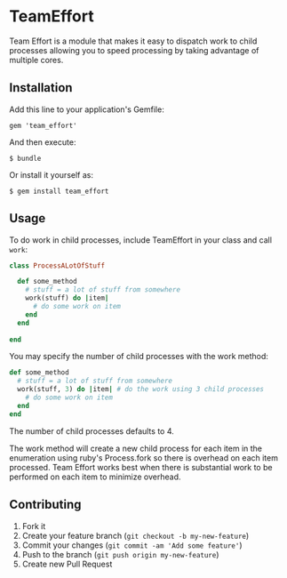# TeamEffort

Team Effort is a module that makes it easy to dispatch work to child
processes allowing you to speed processing by taking advantage of
multiple cores.

## Installation

Add this line to your application's Gemfile:

    gem 'team_effort'

And then execute:

    $ bundle

Or install it yourself as:

    $ gem install team_effort

## Usage

To do work in child processes, include TeamEffort in your class and
call `work`:

```ruby
class ProcessALotOfStuff

  def some_method
    # stuff = a lot of stuff from somewhere
    work(stuff) do |item|
      # do some work on item
    end
  end
  
end
```

You may specify the number of child processes with the work method:
 
```ruby
def some_method
  # stuff = a lot of stuff from somewhere
  work(stuff, 3) do |item| # do the work using 3 child processes
    # do some work on item
  end
end
```

The number of child processes defaults to 4.

The work method will create a new child process for each item in the
enumeration using ruby's Process.fork so there is overhead on each
item processed. Team Effort works best when there is substantial work
to be performed on each item to minimize overhead.

## Contributing

1. Fork it
2. Create your feature branch (`git checkout -b my-new-feature`)
3. Commit your changes (`git commit -am 'Add some feature'`)
4. Push to the branch (`git push origin my-new-feature`)
5. Create new Pull Request
